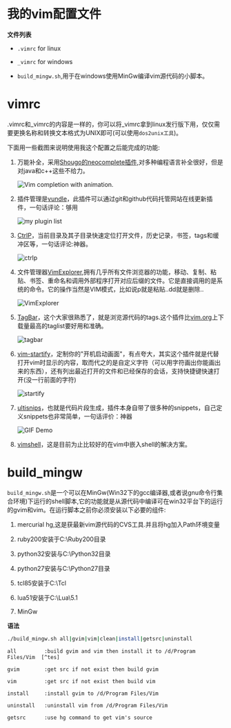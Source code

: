 # 我的vim配置文件

**文件列表**

- `.vimrc` for linux  

- `_vimrc` for windows  

- `build_mingw.sh`,用于在windows使用MinGw编译vim源代码的小脚本。

# vimrc

.vimrc和_vimrc的内容是一样的，你可以将_vimrc拿到linux发行版下用，仅仅需要更换名称和转换文本格式为UNIX即可(可以使用`dos2unix工具`)。

下面用一些截图来说明使用我这个配置之后能完成的功能:

1. 万能补全，采用[Shougo的neocomplete插件](https://github.com/Shougo/neocomplete.vim),对多种编程语言补全很好，但是对java和c++这些不给力。

	![Vim completion with animation.](https://f.cloud.github.com/assets/214488/623496/94ed19a2-cf68-11e2-8d33-3aad8a39d7c1.gif)

2. 插件管理是[vundle](https://github.com/gmarik/Vundle.vim)，此插件可以通过git和github代码托管网站在线更新插件，一句话评论：够用

	![my plugin list](https://cloud.githubusercontent.com/assets/4246425/3328131/c0472718-f7b8-11e3-87ab-3483a2bfd61e.png)

3. [CtrlP](https://github.com/kien/ctrlp.vim)，当前目录及其子目录快速定位打开文件，历史记录，书签，tags和缓冲区等，一句话评论:神器。

	![ctrlp](https://cloud.githubusercontent.com/assets/4246425/3328197/a0574cfc-f7b9-11e3-86c1-0dc9ab460e91.png)

4. 文件管理器[VimExplorer](https://github.com/mbbill/VimExplorer.git),拥有几乎所有文件浏览器的功能，移动、复制、粘贴、书签、重命名和调用外部程序打开对应后缀的文件。它是直接调用的是系统的命令。它的操作当然是VIM模式，比如说p就是粘贴..dd就是删除..

	![VimExplorer](https://cloud.githubusercontent.com/assets/4246425/3328302/1a53973a-f7bb-11e3-9159-5698f91b4bd8.png)

5. [TagBar](https://github.com/majutsushi/tagbar.git)，这个大家很熟悉了，就是浏览源代码的tags.这个插件比[vim.org](www.vim.org)上下载量最高的taglist要好用和准确。

	![tagbar](https://cloud.githubusercontent.com/assets/4246425/3328527/8bbe2bcc-f7bd-11e3-9f8e-fcba3f34cb17.png)

6. [vim-startify](https://github.com/mhinz/vim-startify)，定制你的"开机启动画面"，有点夸大，其实这个插件就是代替打开vim时显示的内容，取而代之的是自定义字符（可以用字符画出你能画出来的东西），还有列出最近打开的文件和已经保存的会话，支持快捷键快速打开(没一行前面的字符)

	![startify](https://cloud.githubusercontent.com/assets/4246425/3328744/7a04d42e-f7bf-11e3-9eb0-6fd8ea07deed.png)

7. [ultisnips](https://github.com/SirVer/ultisnips)，也就是代码片段生成，插件本身自带了很多种的snippets，自己定义snippets也非常简单，一句话评价：神器

	![GIF Demo](https://raw.github.com/SirVer/ultisnips/master/doc/demo.gif)

8. [vimshell](https://github.com/Shougo/vimshell.vim)，这是目前为止比较好的在vim中嵌入shell的解决方案。



# build_mingw

`build_mingw.sh`是一个可以在MinGw(Win32下的gcc编译器,或者说gnu命令行集合环境)下运行的shell脚本,它的功能就是从源代码中编译可在win32平台下的运行的gvim和vim。在运行脚本之前你必须安装以下必要的组件:

1. mercurial hg,这是获最新vim源代码的CVS工具.并且将hg加入Path环境变量

2. ruby200安装于C:\Ruby200目录

3. python32安装与C:\Python32目录

4. python27安装与C:\Python27目录

5. tcl85安装于C:\Tcl

6. lua51安装于C:\Lua\5.1

7. MinGw

**语法**

```bash
./build_mingw.sh all|gvim|vim|clean|install|getsrc|uninstall  
```

	all			:build gvim and vim then install it to /d/Program Files/Vim  [^tes]

	gvim		:get src if not exist then build gvim  

	vim			:get src if not exist then build vim  

	install		:install gvim to /d/Program Files/Vim  

	uninstall	:uninstall vim from /d/Program Files/Vim  

	getsrc		:use hg command to get vim's source  

